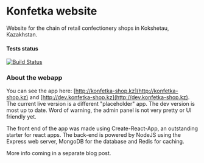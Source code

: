 # Konfetka website
Website for the chain of retail confectionery shops in Kokshetau, Kazakhstan.

#### Tests status
[![Build Status](https://travis-ci.org/skazka-kz/konfetka.svg?branch=master)](https://travis-ci.org/skazka-kz/konfetka)

### About the webapp

You can see the app here: [http://konfetka-shop.kz](http://konfetka-shop.kz) and [http://dev.konfetka-shop.kz](http://dev.konfetka-shop.kz). The current live version is a different "placeholder" app. The dev version is most up to date. Word of warning, the admin panel is not very pretty or UI friendly yet.

The front end of the app was made using Create-React-App, an outstanding starter for react apps. The back-end is powered by NodeJS using the Express web server, MongoDB for the database and Redis for caching.

More info coming in a separate blog post.